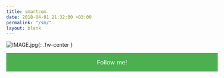 ```yaml
---
title: smartcom
date: 2018-04-01 21:32:00 +03:00
permalink: "/sm/"
layout: blank
---
```


![IMAGE.jpg](/uploads/IMAGE.jpg){: .fw-center }

<style>
.fw-center{
    margin: 0 auto;
    display: block;
    width: 100%;
}
.button {
    background-color: #4CAF50; /* Green */
    border: none;
    color: white;
    padding: 15px 32px;
    text-align: center;
    text-decoration: none;
    display: inline-block;
    font-size: 16px;
}
</style>

<a class="button fw-center" href="http://www.smartcom.tech"> Follow me!</a>

